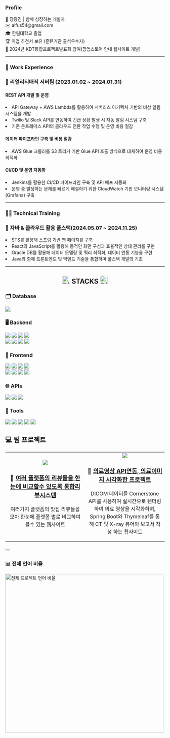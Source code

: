 
 

<h3> Profile </h3>
<div>👨 장광진 | 함께 성장하는 개발자</div>
<div>✉️ alfus54@gmail.com</div>
<div>🎓 한림대학교 졸업</div>
<div>🏆 취업 추천서 보유 (훈련기관 출석우수자)</div>
<div>🎤 2024년 KDT통합프로젝트발표회 참여(팝업스토어 안내 웹사이트 개발)</div>

---

<h3>💼 Work Experience</h3>
<h3>🚀 리얼리티매직 서버팀 (2023.01.02 ~ 2024.01.31)</h3>
<h4> REST API 개발 및 운영 </h2>
<li> API Gateway + AWS Lambda를 활용하여 서버리스 아키텍처 기반의 비상 알림 시스템을 개발 </li>
<li> Twilio 및 Slack API를 연동하여 긴급 상황 발생 시 자동 알림 시스템 구축</li>
<li> 기존 온프레미스 API의 클라우드 전환 작업 수행 및 운영 비용 절감 </li>
<h4> 데이터 파이프라인 구축 및 비용 절감</h2>
<li> AWS Glue 크롤러를 S3 트리거 기반 Glue API 호출 방식으로 대체하여 운영 비용 최적화 </li>
<h4> CI/CD 및 운영 자동화</h2>
<li> Jenkins를 활용한 CI/CD 파이프라인 구축 및 API 배포 자동화 </li>
<li> 운영 중 발생하는 문제를 빠르게 해결하기 위한 CloudWatch 기반 모니터링 시스템(Grafana) 구축 </li>


---

<h3>👨‍💻 Technical Training</h3>
<h3>🚀 자바 & 클라우드 활용 풀스택(2024.05.07 ~ 2024.11.25)</h3>
<li>STS를 활용해 스프링 기반 웹 페이지를 구축</li>
<li>React와 JavaScript를 활용해 동적인 화면 구성과 효율적인 상태 관리를 구현</li>
<li>Oracle DB를 활용해 데이터 모델링 및 쿼리 최적화, 데이터 연동 기능을 구현</li>
<li>Java와 함께 프론트엔드 및 백엔드 기술을 통합하며 풀스택 개발의 기초</li>

---
  <div align="center">
    <h2>
 <img src="https://raw.githubusercontent.com/Tarikul-Islam-Anik/Animated-Fluent-Emojis/master/Emojis/Smilies/Dizzy.png" alt="Dizzy" width="25" height="25" /> 
      STACKS
      <img src="https://raw.githubusercontent.com/Tarikul-Islam-Anik/Animated-Fluent-Emojis/master/Emojis/Smilies/Dizzy.png" alt="Dizzy" width="25" height="25" />
    </h2>
</div>


  <!-- Database -->
 <h3>
    <h3>🗂️ Database</h3>
    <div>
      <img src="https://img.shields.io/badge/oracle-F80000?style=for-the-badge&logo=oracle&logoColor=white">
    </div>
  </h3>
  <!-- Server -->
  <h3>🖥️ Backend</h3>
  <div>
    <img src="https://img.shields.io/badge/Python-3776AB?style=for-the-badge&logo=python&logoColor=fff">
    <img src="https://img.shields.io/badge/java-007396?style=for-the-badge&logo=java&logoColor=white">
    <img src="https://img.shields.io/badge/spring boot-6DB33F?style=for-the-badge&logo=springboot&logoColor=white">
    <img src="https://img.shields.io/badge/spring security-6DB33F?style=for-the-badge&logo=springsecurity&logoColor=white">
  </div>
  <div>
    <img src="https://img.shields.io/badge/jpa-6DB33F?style=for-the-badge&logo=jpa&logoColor=white">
    <img src="https://img.shields.io/badge/node.js-339933?style=for-the-badge&logo=node.js&logoColor=white">
    <img src="https://img.shields.io/badge/thymeleaf-005F9E?style=for-the-badge&logo=thymeleaf&logoColor=white">
    <img src="https://img.shields.io/badge/apache tomcat-F8DC75?style=for-the-badge&logo=apachetomcat&logoColor=black">
  </div>

  <!-- Frontend -->
  <h3>🎨 Frontend</h3>
  <div>
    <img src="https://img.shields.io/badge/javascript-F7DF1E?style=for-the-badge&logo=javascript&logoColor=black">
    <img src="https://img.shields.io/badge/react-61DAFB?style=for-the-badge&logo=react&logoColor=black">
    <img src="https://img.shields.io/badge/redux-764ABC?style=for-the-badge&logo=redux&logoColor=white">
    <img src="https://img.shields.io/badge/typescript-3178C6?style=for-the-badge&logo=typescript&logoColor=white">


  </div>
  <div>
    <img src="https://img.shields.io/badge/html-E34F26?style=for-the-badge&logo=html5&logoColor=white">
    <img src="https://img.shields.io/badge/css-1572B6?style=for-the-badge&logo=css3&logoColor=white">
    <img src="https://img.shields.io/badge/bootstrap-7952B3?style=for-the-badge&logo=bootstrap&logoColor=white">
    <img src="https://img.shields.io/badge/jquery-0769AD?style=for-the-badge&logo=jquery&logoColor=white">
  </div>
  

  <h3>🌐 APIs</h3>
  <div>
    <img src="https://img.shields.io/badge/naver maps-03C75A?style=for-the-badge&logo=naver&logoColor=white">
    <img src="https://img.shields.io/badge/naver coordinates API-03C75A?style=for-the-badge&logo=naver&logoColor=white">
    <img src="https://img.shields.io/badge/kakao address API-FFCD00?style=for-the-badge&logo=kakaotalk&logoColor=black">
  </div>
  

  <h3>🔧 Tools</h3>
  <div>
    <img src="https://img.shields.io/badge/AWS-%23FF9900.svg?style=for-the-badge&logo=amazon-web-services&logoColor=white">
    <img src="https://img.shields.io/badge/git-F05032?style=for-the-badge&logo=git&logoColor=white">
    <img src="https://img.shields.io/badge/Perforce-404040?style=for-the-badge&logo=perforce&logoColor=fff">
    <img src="https://img.shields.io/badge/github-181717?style=for-the-badge&logo=github&logoColor=white">
    <img src="https://img.shields.io/badge/vs code-007ACC?style=for-the-badge&logo=visualstudiocode&logoColor=white">
  </div>


## 💻 팀 프로젝트
<table>
  <tr>
    <td align="center" width="50%">
     <a href="https://github.com/alfus17/MatTamjeong"> <img src="https://github.com/user-attachments/assets/fe6eeb39-4c2c-4875-bad4-d5231f1608f5")
></a>
      <h3>📸 <a href="https://github.com/alfus17/MatTamjeong">여러 플랫폼의 리뷰들을 한눈에 비교할수 있도록 통합리뷰시스템</a>  </h3>
      <p> 여러가지 플랫폼의 맛집 리뷰들을 모아 한눈에 플랫폼 별로 비교하여 볼수 있는 웹사이트 </p>
    </td>
    <td align="center" width="50%">
     <a href="https://github.com/alfus17/MediViewer"> <img src="https://github.com/user-attachments/assets/44d313aa-c1a4-4415-b3a9-35c4007661f6"></a>
      <h3>🧩 <a href="https://github.com/alfus17/MediViewer">의료영상 API연동, 의료이미지 시각화한 프로젝트</a></h3>
      <p> DICOM 데이터를 Cornerstone API를 사용하여 실시간으로 렌더링 하여 의료 영상을 시각화하며, Spring Boot와 Thymeleaf를 통해 CT 및 X-ray 뷰어와 보고서 작성 하는 웹사이트</p>
    </td>
  </tr>
</table>


—

<h3>📊 전체 언어 비율</h3>
<img src="https://github-readme-stats.vercel.app/api/top-langs/?username=alfus17&layout=compact&theme=tokyonight" width="500" alt="전체 프로젝트 언어 비율" />
</div>
